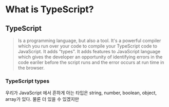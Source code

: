 # What is TypeScript?

## TypeScript
> Is a programming language, but also a tool. It's a powerful compiler which you run over your code to compile your TypeScript code to JavaScript.
> It adds "types". It adds features to JavaScript language which gives the developer an opportunity of identifying errors in the code eariler before the script runs and the error occurs at run time in the browser.

### TypeScript types

우리가 JavaScript 에서 흔하게 아는 타입은 string, number, boolean, object, array가 있다. 물론 더 있을 수 있겠지만 